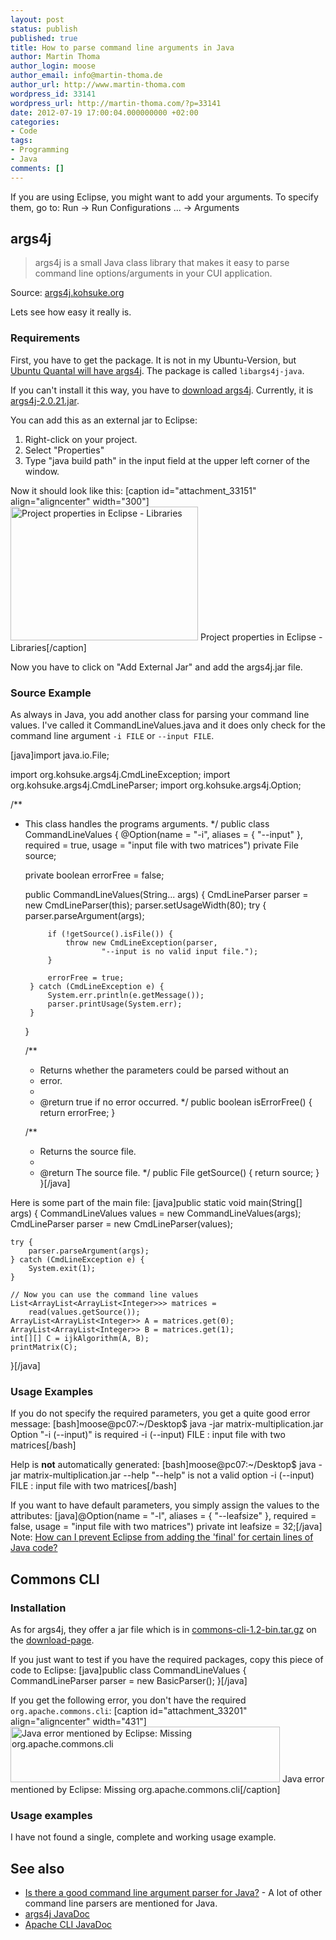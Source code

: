 ```yaml
---
layout: post
status: publish
published: true
title: How to parse command line arguments in Java
author: Martin Thoma
author_login: moose
author_email: info@martin-thoma.de
author_url: http://www.martin-thoma.com
wordpress_id: 33141
wordpress_url: http://martin-thoma.com/?p=33141
date: 2012-07-19 17:00:04.000000000 +02:00
categories:
- Code
tags:
- Programming
- Java
comments: []
---
```

If you are using Eclipse, you might want to add your arguments. To specify them, go to:
Run &rarr; Run Configurations ... &rarr; Arguments

<h2>args4j</h2>
<blockquote>args4j is a small Java class library that makes it easy to parse command line options/arguments in your CUI application.</blockquote>
Source: <a href="http://args4j.kohsuke.org/">args4j.kohsuke.org</a>

Lets see how easy it really is.

<h3>Requirements</h3>
First, you have to get the package. It is not in my Ubuntu-Version, but <a href="http://packages.ubuntu.com/quantal/libargs4j-java">Ubuntu Quantal will have args4j</a>. The package is called <code>libargs4j-java</code>.

If you can't install it this way, you have to <a href="http://maven.jenkins-ci.org/content/repositories/releases/args4j/">download args4j</a>. Currently, it is <a href="http://maven.jenkins-ci.org/content/repositories/releases/args4j/args4j/2.0.21/args4j-2.0.21.jar">args4j-2.0.21.jar</a>.

You can add this as an external jar to Eclipse:
<ol>
  <li>Right-click on your project.</li>
  <li>Select "Properties"</li>
  <li>Type "java build path" in the input field at the upper left corner of the window.</li>
</ol>

Now it should look like this:
[caption id="attachment_33151" align="aligncenter" width="300"]<a href="http://martin-thoma.com/wp-content/uploads/2012/07/java-eclipse-project-properties-libraries.png"><img src="http://martin-thoma.com/wp-content/uploads/2012/07/java-eclipse-project-properties-libraries-300x214.png" alt="Project properties in Eclipse - Libraries" title="Project properties in Eclipse - Libraries" width="300" height="214" class="size-medium wp-image-33151" /></a> Project properties in Eclipse - Libraries[/caption]

Now you have to click on "Add External Jar" and add the args4j.jar file.

<h3>Source Example</h3>
As always in Java, you add another class for parsing your command line values. I've called it CommandLineValues.java and it does only check for the command line argument <code>-i FILE</code> or <code>--input FILE</code>.

[java]import java.io.File;

import org.kohsuke.args4j.CmdLineException;
import org.kohsuke.args4j.CmdLineParser;
import org.kohsuke.args4j.Option;

/**
 * This class handles the programs arguments.
 */
public class CommandLineValues {
    @Option(name = "-i", aliases = { "--input" }, required = true,
            usage = "input file with two matrices")
    private File source;

    private boolean errorFree = false;

    public CommandLineValues(String... args) {
        CmdLineParser parser = new CmdLineParser(this);
        parser.setUsageWidth(80);
        try {
            parser.parseArgument(args);

            if (!getSource().isFile()) {
                throw new CmdLineException(parser,
                        "--input is no valid input file.");
            }

            errorFree = true;
        } catch (CmdLineException e) {
            System.err.println(e.getMessage());
            parser.printUsage(System.err);
        }
    }

    /**
     * Returns whether the parameters could be parsed without an
     * error.
     *
     * @return true if no error occurred.
     */
    public boolean isErrorFree() {
        return errorFree;
    }

    /**
     * Returns the source file.
     *
     * @return The source file.
     */
    public File getSource() {
        return source;
    }
}[/java]

Here is some part of the main file:
[java]public static void main(String[] args) {
    CommandLineValues values = new CommandLineValues(args);
    CmdLineParser parser = new CmdLineParser(values);

    try {
        parser.parseArgument(args);
    } catch (CmdLineException e) {
        System.exit(1);
    }

    // Now you can use the command line values
    List<ArrayList<ArrayList<Integer>>> matrices =
        read(values.getSource());
    ArrayList<ArrayList<Integer>> A = matrices.get(0);
    ArrayList<ArrayList<Integer>> B = matrices.get(1);
    int[][] C = ijkAlgorithm(A, B);
    printMatrix(C);
}[/java]

<h3>Usage Examples</h3>
If you do not specify the required parameters, you get a quite good error message:
[bash]moose@pc07:~/Desktop$ java -jar matrix-multiplication.jar
Option "-i (--input)" is required
 -i (--input) FILE : input file with two matrices[/bash]

Help is <strong>not</strong> automatically generated:
[bash]moose@pc07:~/Desktop$ java -jar matrix-multiplication.jar --help
"--help" is not a valid option
 -i (--input) FILE : input file with two matrices[/bash]

If you want to have default parameters, you simply assign the values to the attributes:
[java]@Option(name = "-l", aliases = { "--leafsize" }, required = false,
        usage = "input file with two matrices")
private int leafsize = 32;[/java]
Note: <a href="http://stackoverflow.com/q/7834111/562769">How can I prevent Eclipse from adding the 'final' for certain lines of Java code?</a>

<h2>Commons CLI</h2>
<h3>Installation</h3>
As for args4j, they offer a jar file which is in <a href="http://ftp-stud.hs-esslingen.de/pub/Mirrors/ftp.apache.org/dist//commons/cli/binaries/commons-cli-1.2-bin.tar.gz">commons-cli-1.2-bin.tar.gz</a> on the <a href="http://commons.apache.org/cli/download_cli.cgi">download-page</a>.

If you just want to test if you have the required packages, copy this piece of code to Eclipse:
[java]public class CommandLineValues {
    CommandLineParser parser = new BasicParser();
}[/java]

If you get the following error, you don't have the required <code>org.apache.commons.cli</code>:
[caption id="attachment_33201" align="aligncenter" width="431"]<a href="http://martin-thoma.com/wp-content/uploads/2012/07/java-eclipse-cli-lib-error.png"><img src="http://martin-thoma.com/wp-content/uploads/2012/07/java-eclipse-cli-lib-error.png" alt="Java error mentioned by Eclipse: Missing org.apache.commons.cli" title="Java error mentioned by Eclipse: Missing org.apache.commons.cli" width="431" height="89" class="size-full wp-image-33201" /></a> Java error mentioned by Eclipse: Missing org.apache.commons.cli[/caption]

<h3>Usage examples</h3>
I have not found a single, complete and working usage example.

<h2>See also</h2>
<ul>
  <li><a href="http://stackoverflow.com/q/367706/562769">Is there a good command line argument parser for Java?</a> - A lot of other command line parsers are mentioned for Java.</li>
  <li><a href="http://args4j.kohsuke.org/args4j/apidocs/">args4j JavaDoc</a></li>
  <li><a href="http://commons.apache.org/cli/api-release/index.html">Apache CLI JavaDoc</a></li>
</ul>
